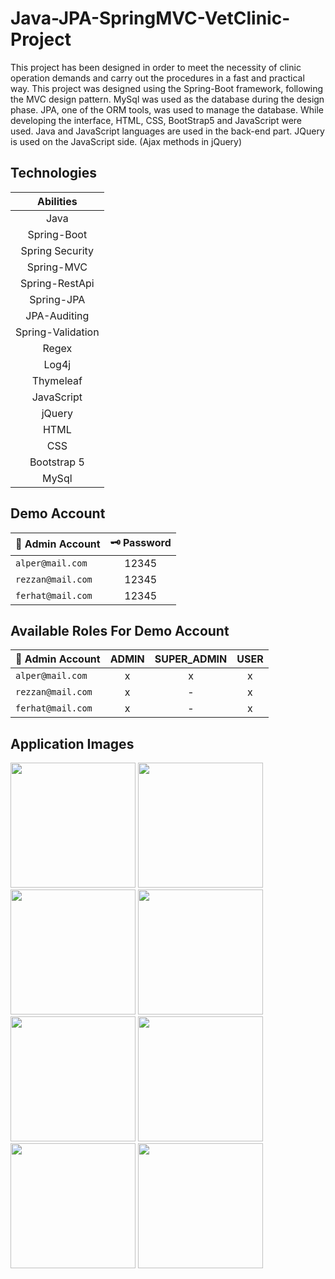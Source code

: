 # Java-JPA-SpringMVC-VetClinic-Project

This project has been designed in order to meet the necessity of clinic operation demands and carry out the procedures in a fast and practical way. This project was designed using the Spring-Boot framework, following the MVC design pattern. MySql was used as the database during the design phase. JPA, one of the ORM tools, was used to manage the database. While developing the interface, HTML, CSS, BootStrap5 and JavaScript were used. Java and JavaScript languages are used in the back-end part. JQuery is used on the JavaScript side. (Ajax methods in jQuery)



## Technologies
|  Abilities| 
| :-------------:|
|Java|
|Spring-Boot|
|Spring Security|
|Spring-MVC|
|Spring-RestApi|
|Spring-JPA|
|JPA-Auditing|
|Spring-Validation|
|Regex|
|Log4j|
|Thymeleaf|
|JavaScript|
|jQuery|
|HTML|
|CSS|
|Bootstrap 5|
|MySql |





## Demo Account

| 🔐 Admin Account | 🗝️ Password |      
| ------------- |:-------------:|
| ```alper@mail.com```	 | 12345 |
| ```rezzan@mail.com```	 | 12345 |
| ```ferhat@mail.com```	 | 12345 |

## Available Roles For Demo Account

| 🔐 Admin Account | ADMIN | SUPER_ADMIN | USER |       
| ------------- |:-------------:|:-------------:|:-------------:|
| ```alper@mail.com```	 | x | x |x |
| ```rezzan@mail.com```	 | x |- |x |
| ```ferhat@mail.com```	 | x |- |x |


## Application Images
<p>
<a href="https://github.com/aalperyilmaz/Java-JPA-Spring-RestApi-VetClinic-Project/blob/main/screeshots/Veteriner%20Klinik%20Rest%20Servisi_00002.jpg" width="200" target="_blank">
<img src="https://github.com/aalperyilmaz/Java-JPA-Spring-RestApi-VetClinic-Project/blob/main/screeshots/Veteriner%20Klinik%20Rest%20Servisi_00002.jpg" width="200" style="max-width:100%;"></a>  

<a href="https://github.com/aalperyilmaz/Java-JPA-Spring-RestApi-VetClinic-Project/blob/main/screeshots/Veteriner%20Klinik%20Rest%20Servisi_00003.jpg" width="200" target="_blank">
<img src="https://github.com/aalperyilmaz/Java-JPA-Spring-RestApi-VetClinic-Project/blob/main/screeshots/Veteriner%20Klinik%20Rest%20Servisi_00003.jpg" width="200" style="max-width:100%;"></a>
  
<a href="https://github.com/aalperyilmaz/Java-JPA-Spring-RestApi-VetClinic-Project/blob/main/screeshots/Veteriner%20Klinik%20Rest%20Servisi_00004.jpg" width="200" target="_blank">
<img src="https://github.com/aalperyilmaz/Java-JPA-Spring-RestApi-VetClinic-Project/blob/main/screeshots/Veteriner%20Klinik%20Rest%20Servisi_00004.jpg" width="200" style="max-width:100%;"></a>
    
<a href="https://github.com/aalperyilmaz/Java-JPA-Spring-RestApi-VetClinic-Project/blob/main/screeshots/Veteriner%20Klinik%20Rest%20Servisi_00005.jpg" width="200" target="_blank">
<img src="https://github.com/aalperyilmaz/Java-JPA-Spring-RestApi-VetClinic-Project/blob/main/screeshots/Veteriner%20Klinik%20Rest%20Servisi_00005.jpg" width="200" style="max-width:100%;"></a>
  
  
<a href="https://github.com/aalperyilmaz/Java-JPA-Spring-RestApi-VetClinic-Project/blob/main/screeshots/Veteriner%20Klinik%20Rest%20Servisi_00006.jpg" width="200" target="_blank">
<img src="https://github.com/aalperyilmaz/Java-JPA-Spring-RestApi-VetClinic-Project/blob/main/screeshots/Veteriner%20Klinik%20Rest%20Servisi_00006.jpg" width="200" style="max-width:100%;"></a>
  
<a href="https://github.com/aalperyilmaz/Java-JPA-Spring-RestApi-VetClinic-Project/blob/main/screeshots/Veteriner%20Klinik%20Rest%20Servisi_00007.jpg" width="200" target="_blank">
<img src="https://github.com/aalperyilmaz/Java-JPA-Spring-RestApi-VetClinic-Project/blob/main/screeshots/Veteriner%20Klinik%20Rest%20Servisi_00007.jpg" width="200" style="max-width:100%;">
  </a>
 
<a href="https://github.com/aalperyilmaz/Java-JPA-Spring-RestApi-VetClinic-Project/blob/main/screeshots/Veteriner%20Klinik%20Rest%20Servisi_00008.jpg" width="200" target="_blank">
<img src="https://github.com/aalperyilmaz/Java-JPA-Spring-RestApi-VetClinic-Project/blob/main/screeshots/Veteriner%20Klinik%20Rest%20Servisi_00008.jpg" width="200" style="max-width:100%;"></a>
  
<a href="https://github.com/aalperyilmaz/Java-JPA-Spring-RestApi-VetClinic-Project/blob/main/screeshots/Veteriner%20Klinik%20Rest%20Servisi_00009.jpg" width="200" target="_blank">
<img src="https://github.com/aalperyilmaz/Java-JPA-Spring-RestApi-VetClinic-Project/blob/main/screeshots/Veteriner%20Klinik%20Rest%20Servisi_00009.jpg" width="200" style="max-width:100%;"></a>
  

  

</p>

